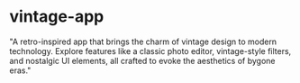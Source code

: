 # vintage-app
"A retro-inspired app that brings the charm of vintage design to modern technology. Explore features like a classic photo editor, vintage-style filters, and nostalgic UI elements, all crafted to evoke the aesthetics of bygone eras."
